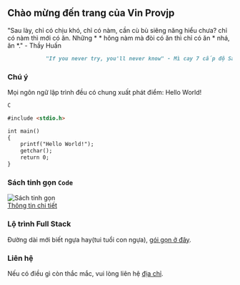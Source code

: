 ## Chào mừng đến trang của Vin Provjp

"Sau lày, chỉ có chịu khó, chỉ có nàm, cần cù bù siêng năng hiểu chưa? chỉ có nàm thì mới có ăn. Những * * hông nàm mà đòi có ăn thì chỉ có ăn * nhá, ăn *." - Thầy Huấn
```markdown
			"If you never try, you'll never know" - Mì cay 7 cấp độ SanU
```
### Chú ý

Mọi ngôn ngữ lập trình đều có chung xuất phát điểm: Hello World!
```markdown
C

#include <stdio.h>

int main()
{
	printf("Hello World!");
	getchar();
	return 0;
}
```

### Sách tinh gọn `Code`

![**Sách tinh gọn**](/basic-coding/Web/img/300code.jfif)<br />[	Thông tin chi tiết](https://www.youtube.com/watch?v=gVlYxmdbYqM)

### Lộ trình Full Stack

Đường dài mới biết ngựa hay(tui tuổi con ngựa), [gói gọn ở đây](https://stackoverflow.com).

### Liên hệ

Nếu có điều gì còn thắc mắc, vui lòng liên hệ [địa chỉ](https://www.facebook.com/me/).
